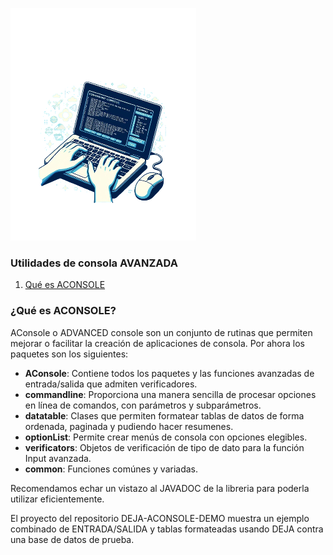 ![Logo](logo.png "Logo")

### Utilidades de consola AVANZADA

1. [Qué es ACONSOLE](#queEs)


<a name="queEs"></a>
### ¿Qué es ACONSOLE? ###
AConsole o ADVANCED console son un conjunto de rutinas que permiten mejorar o facilitar la creación
de aplicaciones de consola.
Por ahora los paquetes son los siguientes:

+ **AConsole**: Contiene todos los paquetes y las funciones
  avanzadas de entrada/salida que admiten verificadores.
+ **commandline**: Proporciona una manera sencilla de procesar opciones en línea de comandos, con parámetros
  y subparámetros.
+ **datatable**: Clases que permiten formatear tablas de datos de forma ordenada, paginada y pudiendo hacer resumenes.
+ **optionList**: Permite crear menús de consola con opciones elegibles.
+ **verificators**: Objetos de verificación de tipo de dato para la función Input avanzada.
+ **common**: Funciones comúnes y variadas.

Recomendamos echar un vistazo al JAVADOC de la libreria para poderla utilizar eficientemente.

El proyecto del repositorio DEJA-ACONSOLE-DEMO muestra un ejemplo combinado de ENTRADA/SALIDA y tablas
formateadas usando DEJA contra una base de datos de prueba.


